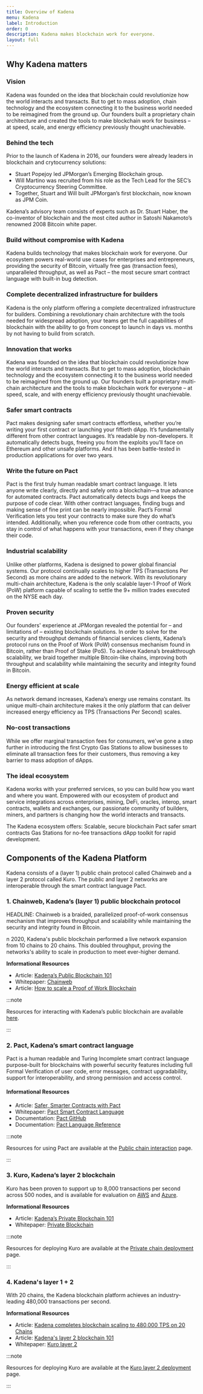 ```yaml
---
title: Overview of Kadena
menu: Kadena
label: Introduction
order: 0
description: Kadena makes blockchain work for everyone.
layout: full
---
```


## Why Kadena matters

### Vision

Kadena was founded on the idea that blockchain could revolutionize how the world
interacts and transacts. But to get to mass adoption, chain technology and the
ecosystem connecting it to the business world needed to be reimagined from the
ground up. Our founders built a proprietary chain architecture and created the
tools to make blockchain work for business – at speed, scale, and energy
efficiency previously thought unachievable.

### Behind the tech

Prior to the launch of Kadena in 2016, our founders were already leaders in
blockchain and crytocurrency solutions:

- Stuart Popejoy led JPMorgan’s Emerging Blockchain group.
- Will Martino was recruited from his role as the Tech Lead for the SEC’s
  Cryptocurrency Steering Committee.
- Together, Stuart and Will built JPMorgan’s first blockchain, now known as JPM
  Coin.

Kadena’s advisory team consists of experts such as Dr. Stuart Haber, the
co-inventor of blockchain and the most cited author in Satoshi Nakamoto’s
renowned 2008 Bitcoin white paper.

### Build without compromise with Kadena

Kadena builds technology that makes blockchain work for everyone. Our ecosystem
powers real-world use cases for enterprises and entrepreneurs, providing the
security of Bitcoin, virtually free gas (transaction fees), unparalleled
throughput, as well as Pact – the most secure smart contract language with
built-in bug detection.

### Complete decentralized infrastructure for builders

Kadena is the only platform offering a complete decentralized infrastructure for
builders. Combining a revolutionary chain architecture with the tools needed for
widespread adoption, your teams get the full capabilities of blockchain with the
ability to go from concept to launch in days vs. months by not having to build
from scratch.

### Innovation that works

Kadena was founded on the idea that blockchain could revolutionize how the world
interacts and transacts. But to get to mass adoption, blockchain technology and
the ecosystem connecting it to the business world needed to be reimagined from
the ground up. Our founders built a proprietary multi-chain architecture and the
tools to make blockchain work for everyone – at speed, scale, and with energy
efficiency previously thought unachievable.

### Safer smart contracts

Pact makes designing safer smart contracts effortless, whether you’re writing
your first contract or launching your fiftieth dApp. It’s fundamentally
different from other contract languages. It’s readable by non-developers. It
automatically detects bugs, freeing you from the exploits you’ll face on
Ethereum and other unsafe platforms. And it has been battle-tested in production
applications for over two years.

### Write the future on Pact

Pact is the first truly human readable smart contract language. It lets anyone
write clearly, directly and safely onto a blockchain—a true advance for
automated contracts. Pact automatically detects bugs and keeps the purpose of
code clear. With other contract languages, finding bugs and making sense of fine
print can be nearly impossible. Pact’s Formal Verification lets you test your
contracts to make sure they do what’s intended. Additionally, when you reference
code from other contracts, you stay in control of what happens with your
transactions, even if they change their code.

### Industrial scalability

Unlike other platforms, Kadena is designed to power global financial systems.
Our protocol continually scales to higher TPS (Transactions Per Second) as more
chains are added to the network. With its revolutionary multi-chain
architecture, Kadena is the only scalable layer-1 Proof of Work (PoW) platform
capable of scaling to settle the 9+ million trades executed on the NYSE each
day.

### Proven security

Our founders' experience at JPMorgan revealed the potential for – and
limitations of – existing blockchain solutions. In order to solve for the
security and throughput demands of financial services clients, Kadena’s protocol
runs on the Proof of Work (PoW) consensus mechanism found in Bitcoin, rather
than Proof of Stake (PoS). To achieve Kadena’s breakthrough scalability, we
braid together multiple Bitcoin-like chains, improving both throughput and
scalability while maintaining the security and integrity found in Bitcoin.

### Energy efficient at scale

As network demand increases, Kadena’s energy use remains constant. Its unique
multi-chain architecture makes it the only platform that can deliver increased
energy efficiency as TPS (Transactions Per Second) scales.

### No-cost transactions

While we offer marginal transaction fees for consumers, we’ve gone a step
further in introducing the first Crypto Gas Stations to allow businesses to
eliminate all transaction fees for their customers, thus removing a key barrier
to mass adoption of dApps.

### The ideal ecosystem

Kadena works with your preferred services, so you can build how you want and
where you want. Empowered with our ecosystem of product and service integrations
across enterprises, mining, DeFi, oracles, interop, smart contracts, wallets and
exchanges, our passionate community of builders, miners, and partners is
changing how the world interacts and transacts.

The Kadena ecosystem offers: Scalable, secure blockchain Pact safer smart
contracts Gas Stations for no-fee transactions dApp toolkit for rapid
development.

## Components of the Kadena Platform

Kadena consists of a (layer 1) public chain protocol called Chainweb and a layer
2 protocol called Kuro. The public and layer 2 networks are interoperable
through the smart contract language Pact.

### 1. Chainweb, Kadena’s (layer 1) public blockchain protocol

HEADLINE: Chainweb is a braided, parallelized proof-of-work consensus mechanism
that improves throughput and scalability while maintaining the security and
integrity found in Bitcoin.

<!-- <YouTube videoId="hYvXxFbsN6I"/> -->

n 2020, Kadena's public blockchain performed a live network expansion from 10
chains to 20 chains. This doubled throughput, proving the networks's ability to
scale in production to meet ever-higher demand.

**Informational Resources**

- Article:
  [Kadena’s Public Blockchain 101](https://medium.com/kadena-io/all-about-chainweb-101-and-faqs-6bd88c325b45)
- Whitepaper:
  [Chainweb](https://d31d887a-c1e0-47c2-aa51-c69f9f998b07.filesusr.com/ugd/86a16f_029c9991469e4565a7c334dd716345f4.pdf)
- Article:
  [How to scale a Proof of Work Blockchain](https://medium.com/kadena-io/how-to-scale-a-proof-of-work-blockchain-9233e5b4b62)&#x20;

:::note

Resources for interacting with Kadena’s public blockchain are available
[here](../build/resources/pact-resources).

:::

### 2. Pact, Kadena’s smart contract language

Pact is a human readable and Turing Incomplete smart contract language
purpose-built for blockchains with powerful security features including full
Formal Verification of user code, error messages, contract upgradability,
support for interoperability, and strong permission and access control.

#### Informational Resources

- Article:
  [Safer, Smarter Contracts with Pact](https://medium.com/kadena-io/safer-smarter-contracts-with-pact-e86b9ccaca9f)
- Whitepaper:
  [Pact Smart Contract Language](https://d31d887a-c1e0-47c2-aa51-c69f9f998b07.filesusr.com/ugd/86a16f_442a542b64554cb2a4c1ae7f528ce4c3.pdf)
- Documentation: [Pact GitHub](https://github.com/kadena-io/pact)
- Documentation:
  [Pact Language Reference](https://pact-language.readthedocs.io/en/latest/pact-reference.html)

:::note

Resources for using Pact are available at the
[Public chain interaction](https://kadena-io.github.io/kadena-docs/Public-Chain-Docs.html)
page.

:::

### 3. Kuro, Kadena’s layer 2 blockchain

Kuro has been proven to support up to 8,000 transactions per second across 500
nodes, and is available for evaluation on
[AWS](https://aws.amazon.com/marketplace/pp/Kadena-LLC-Kadena-Blockchain-for-Enterprise-Commun/B07MKMKP4F)
and
[Azure](https://azuremarketplace.microsoft.com/en-ca/marketplace/apps/kadenallc.scalablebft?tab=Overview).

**Informational Resources**

- Article:
  [Kadena’s Private Blockchain 101](https://medium.com/kadena-io/scalablebft-kadenas-private-blockchain-101-c99895c0fd50)
- Whitepaper:
  [Private Blockchain](https://d31d887a-c1e0-47c2-aa51-c69f9f998b07.filesusr.com/ugd/86a16f_aeb9004965c34efd9c48993c4e63a9bb.pdf)

:::note

Resources for deploying Kuro are available at the
[Private chain deployment](https://kadena-io.github.io/kadena-docs/Private-Chain-Docs.html)
page.

:::

### 4. Kadena's layer 1 + 2

With 20 chains, the Kadena blockchain platform achieves an industry-leading
480,000 transactions per second.

<!-- ![Chainweb nodes have their own “local cluster” of two independent Kuro chains. They synchronize with the Chainweb node using a cross-chain bridge. Kuro chains in the cluster can accept transactions at 8k per second directly from clients and between each other. Thus a single cluster can do 16k TPS. Using the power of both layer 1 and layer 2 networks, Kadena’s blockchain can achieve around 480,000 TPS.](<../.gitbook/assets/Screenshot 2021-10-19 at 08.43.48.png>) -->

**Informational Resources**

- Article:
  [Kadena completes blockchain scaling to 480,000 TPS on 20 Chains](https://medium.com/kadena-io/kadena-completes-hybrid-blockchain-scaling-to-480-000-transactions-per-second-on-20-chains-5a652295533c)
- Article:
  [Kadena's layer 2 blockchain 101](https://medium.com/kadena-io/scalablebft-kadenas-private-blockchain-101-c99895c0fd50)
- Whitepaper: [Kuro layer 2](basics/whitepapers/kuro-layer-2.md)

:::note

Resources for deploying Kuro are available at the
[Kuro layer 2 deployment](../build/kuro-layer-2.md) page.

:::
